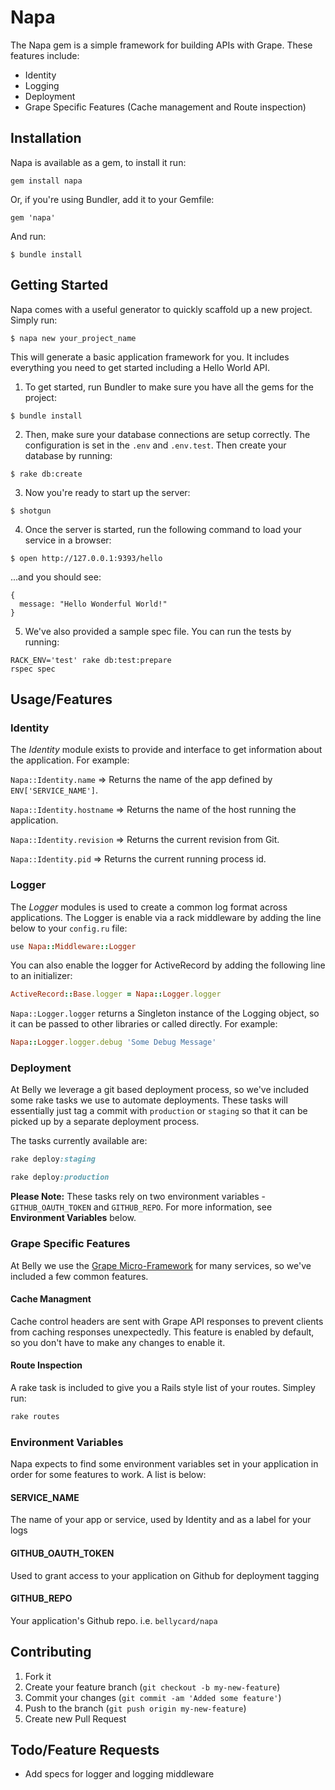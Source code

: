 # Napa

The Napa gem is a simple framework for building APIs with Grape. These features include:

* Identity
* Logging
* Deployment
* Grape Specific Features (Cache management and Route inspection)

## Installation

Napa is available as a gem, to install it run:

```
gem install napa
```

Or, if you're using Bundler, add it to your Gemfile:

```
gem 'napa'
```

And run:

```
$ bundle install
```

## Getting Started

Napa comes with a useful generator to quickly scaffold up a new project. Simply run:

```
$ napa new your_project_name
```

This will generate a basic application framework for you. It includes everything you need to get started including a Hello World API.

1) To get started, run Bundler to make sure you have all the gems for the project:

```
$ bundle install
```

2) Then, make sure your database connections are setup correctly. The configuration is set in the `.env` and `.env.test`. Then create your database by running:

```
$ rake db:create
```

3) Now you're ready to start up the server:

```
$ shotgun
```

4) Once the server is started, run the following command to load your service in a browser:

```
$ open http://127.0.0.1:9393/hello
```

...and you should see:

```
{
  message: "Hello Wonderful World!"
}
```

5) We've also provided a sample spec file. You can run the tests by running:

```
RACK_ENV='test' rake db:test:prepare
rspec spec
```

## Usage/Features

### Identity
The *Identity* module exists to provide and interface to get information about the application. For example:

`Napa::Identity.name` => Returns the name of the app defined by `ENV['SERVICE_NAME']`.

`Napa::Identity.hostname` => Returns the name of the host running the application.

`Napa::Identity.revision` => Returns the current revision from Git.

`Napa::Identity.pid` => Returns the current running process id.

### Logger
The *Logger* modules is used to create a common log format across applications. The Logger is enable via a rack middleware by adding the line below to your `config.ru` file:

```ruby
use Napa::Middleware::Logger
```

You can also enable the logger for ActiveRecord by adding the following line to an initializer:

```ruby
ActiveRecord::Base.logger = Napa::Logger.logger
```

`Napa::Logger.logger` returns a Singleton instance of the Logging object, so it can be passed to other libraries or called directly. For example:

```ruby
Napa::Logger.logger.debug 'Some Debug Message'
```

### Deployment
At Belly we leverage a git based deployment process, so we've included some rake tasks we use to automate deployments. These tasks will essentially just tag a commit with `production` or `staging` so that it can be picked up by a separate deployment process.

The tasks currently available are:

```ruby
rake deploy:staging
```


```ruby
rake deploy:production
```

**Please Note:** These tasks rely on two environment variables - `GITHUB_OAUTH_TOKEN` and `GITHUB_REPO`. For more information, see **Environment Variables** below. 

### Grape Specific Features
At Belly we use the [Grape Micro-Framework](https://github.com/intridea/grape) for many services, so we've included a few common features.

#### Cache Managment
Cache control headers are sent with Grape API responses to prevent clients from caching responses unexpectedly. This feature is enabled by default, so you don't have to make any changes to enable it.

#### Route Inspection
A rake task is included to give you a Rails style list of your routes. Simpley run:

```ruby
rake routes
```

### Environment Variables
Napa expects to find some environment variables set in your application in order for some features to work. A list is below:

#### SERVICE_NAME
The name of your app or service, used by Identity and as a label for your logs

#### GITHUB\_OAUTH\_TOKEN
Used to grant access to your application on Github for deployment tagging

#### GITHUB_REPO
Your application's Github repo. i.e. `bellycard/napa`

## Contributing

1. Fork it
2. Create your feature branch (`git checkout -b my-new-feature`)
3. Commit your changes (`git commit -am 'Added some feature'`)
4. Push to the branch (`git push origin my-new-feature`)
5. Create new Pull Request


## Todo/Feature Requests

* Add specs for logger and logging middleware